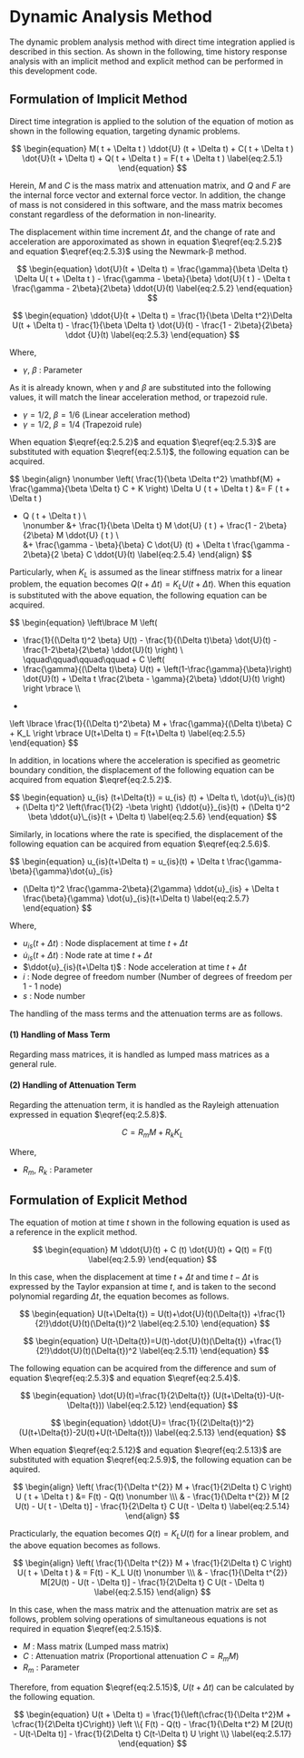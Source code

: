 <script type="text/x-mathjax-config">
MathJax.Hub.Config({
  tex2jax: {
    inlineMath: [['$','$'], ['\\(','\\)']],
    processEscapes: true
  },
  TeX: {
    equationNumbers: {
      autoNumber: "AMS"
    }
  },
  CommonHTML: { matchFontHeight: true },
  displayAlign: "center"
});
</script>
<script src='https://cdnjs.cloudflare.com/ajax/libs/mathjax/2.7.5/MathJax.js?config=TeX-MML-AM_CHTML' async></script>

# Dynamic Analysis Method

The dynamic problem analysis method with direct time integration applied is described in this section. As shown in the following, time history response analysis with an implicit method and explicit method can be performed in this development code.

## Formulation of Implicit Method

Direct time integration is applied to the solution of the equation of motion as shown in the following equation, targeting dynamic problems.

$$
\begin{equation}
M( t + \Delta t ) \ddot{U} (t + \Delta t) + C( t + \Delta t ) \dot{U}(t + \Delta t) + Q( t + \Delta t ) = F( t + \Delta t )
\label{eq:2.5.1}
\end{equation}
$$

Herein, $M$ and $C$ is the mass matrix and attenuation matrix, and $Q$ and $F$ are the internal force vector and external force vector. In addition, the change of mass is not considered in this software, and the mass matrix becomes constant regardless of the deformation in non-linearity.

The displacement within time increment $\Delta t$, and the change of rate and acceleration are apporoximated as shown in equation $\eqref{eq:2.5.2}$ and equation $\eqref{eq:2.5.3}$ using the Newmark-&beta; method.

$$
\begin{equation}
\dot{U}(t + \Delta t) =
\frac{\gamma}{\beta \Delta t} \Delta U( t + \Delta t ) - \frac{\gamma - \beta}{\beta} \dot{U}( t ) - \Delta t \frac{\gamma - 2\beta}{2\beta} \ddot{U}(t)
\label{eq:2.5.2}
\end{equation}
$$

$$
\begin{equation}
\ddot{U}(t + \Delta t) = \frac{1}{\beta \Delta t^2}\Delta U(t + \Delta t) - \frac{1}{\beta \Delta t} \dot{U}(t) - \frac{1 - 2\beta}{2\beta} \ddot {U}(t)
\label{eq:2.5.3}
\end{equation}
$$

Where,

  - $\gamma$, $\beta$ : Parameter

As it is already known, when $\gamma$ and $\beta$ are substituted into the following values, it will match the linear acceleration method, or trapezoid rule.

  - $\gamma=1/2$, $\beta=1/6$ (Linear acceleration method)
  - $\gamma=1/2$, $\beta=1/4$ (Trapezoid rule)

When equation $\eqref{eq:2.5.2}$ and equation $\eqref{eq:2.5.3}$ are substituted with equation $\eqref{eq:2.5.1}$, the following equation can be acquired.

$$
\begin{align}
\nonumber \left( \frac{1}{\beta \Delta t^2} \mathbf{M} + \frac{\gamma}{\beta \Delta t} C + K \right) \Delta U ( t + \Delta t ) &= F ( t + \Delta t )
- Q ( t + \Delta t ) \\\
\nonumber &+ \frac{1}{\beta \Delta t} M \dot{U} ( t )
           + \frac{1 - 2\beta}{2\beta} M \ddot{U} ( t ) \\\
&+ \frac{\gamma - \beta}{\beta} C \dot{U} (t)
           + \Delta t \frac{\gamma - 2\beta}{2 \beta} C \ddot{U}(t)
\label{eq:2.5.4}
\end{align}
$$

Particularly, when $K_L$ is assumed as the linear stiffness matrix for a linear problem, the equation becomes $Q ( t + \Delta t ) = K_L U (t + \Delta t)$. When this equation is substituted with the above equation, the following equation can be acquired.

$$
\begin{equation}
\left\lbrace
M
\left(
 - \frac{1}{(\Delta t)^2 \beta} U(t) - \frac{1}{(\Delta t)\beta} \dot{U}(t) - \frac{1-2\beta}{2\beta} \ddot{U}(t)
\right) \\\
\qquad\qquad\qquad\qquad +
C
\left(
 - \frac{\gamma}{(\Delta t)\beta} U(t) + \left(1-\frac{\gamma}{\beta}\right) \dot{U}(t) + \Delta t \frac{2\beta - \gamma}{2\beta} \ddot{U}(t)
\right)
\right \rbrace \\\
+
\left \lbrace
 \frac{1}{(\Delta t)^2\beta} M + \frac{\gamma}{(\Delta t)\beta} C + K_L
\right \rbrace
U(t+\Delta t)
= F(t+\Delta t)
\label{eq:2.5.5}
\end{equation}
$$

In addition, in locations where the acceleration is specified as geometric boundary condition, the displacement of the following equation can be acquired from equation $\eqref{eq:2.5.2}$.


$$
\begin{equation}
u_{is} (t+\Delta{t}) = u_{is} (t) + \Delta t\, \dot{u}\_{is}(t) + (\Delta t)^2 \left(\frac{1}{2} -\beta \right) {\ddot{u}}_{is}(t) + (\Delta t)^2 \beta \ddot{u}\_{is}(t + \Delta t)
\label{eq:2.5.6}
\end{equation}
$$

Similarly, in locations where the rate is specified, the displacement of the following equation can be acquired from equation $\eqref{eq:2.5.6}$.

$$
\begin{equation}
u\_{is}(t+\Delta t) = u\_{is}(t) + \Delta t \frac{\gamma-\beta}{\gamma}\dot{u}\_{is}
+ (\Delta t)^2 \frac{\gamma-2\beta}{2\gamma} \ddot{u}\_{is} + \Delta t \frac{\beta}{\gamma} \dot{u}\_{is}(t+\Delta t)
\label{eq:2.5.7}
\end{equation}
$$

Where,

  - $u_{is}(t+\Delta t)$ : Node displacement at time $t + \Delta t$
  - $\dot{u}_{is}(t+\Delta t)$ : Node rate at time $t + \Delta t$
  - $\ddot{u}_{is}(t+\Delta t)$ : Node acceleration at time $t + \Delta t$
  - $i$ : Node degree of freedom number (Number of degrees of freedom per 1 - 1 node)
  - $s$ : Node number

The handling of the mass terms and the attenuation terms are as follows.

#### (1) Handling of Mass Term

Regarding mass matrices, it is handled as lumped mass matrices as a general rule.

#### (2) Handling of Attenuation Term

Regarding the attenuation term, it is handled as the Rayleigh attenuation expressed in equation $\eqref{eq:2.5.8}$.

$$
\begin{equation}
C = R_m M + R_k K_L
\label{eq:2.5.8}
\end{equation}
$$

Where,

  - $R_m$, $R_k$ : Parameter

## Formulation of Explicit Method

The equation of motion at time $t$ shown in the following equation is used as a reference in the explicit method.

$$
\begin{equation}
M \ddot{U}(t) + C (t) \dot{U}(t) + Q(t) = F(t)
\label{eq:2.5.9}
\end{equation}
$$

In this case, when the displacement at time $t + \Delta t$ and time $t - \Delta t$ is expressed by the Taylor expansion at time $t$, and is taken to the second polynomial regarding $\Delta t$, the equation becomes as follows.


$$
\begin{equation}
U(t+\Delta{t}) = U(t)+\dot{U}(t)(\Delta{t})
+\frac{1}{2!}\ddot{U}(t)(\Delta{t})^2
\label{eq:2.5.10}
\end{equation}
$$

$$
\begin{equation}
U(t-\Delta{t})=U(t)-\dot{U}(t)(\Delta{t})
+\frac{1}{2!}\ddot{U}(t)(\Delta{t})^2
\label{eq:2.5.11}
\end{equation}
$$

The following equation can be acquired from the difference and sum of equation $\eqref{eq:2.5.3}$ and equation $\eqref{eq:2.5.4}$.

$$
\begin{equation}
\dot{U}(t)=\frac{1}{2\Delta{t}}
(U(t+\Delta{t})-U(t-\Delta{t}))
\label{eq:2.5.12}
\end{equation}
$$

$$
\begin{equation}
\ddot{U}=
\frac{1}{(2\Delta{t})^2}
(U(t+\Delta{t})-2U(t)+U(t-\Delta{t}))
\label{eq:2.5.13}
\end{equation}
$$

When equation $\eqref{eq:2.5.12}$ and equation $\eqref{eq:2.5.13}$ are substituted with equation $\eqref{eq:2.5.9}$, the following equation can be aquired.


$$
\begin{align}
\left( \frac{1}{\Delta t^{2}} M + \frac{1}{2\Delta t} C \right) U ( t + \Delta t ) &=
  F(t) - Q(t) \nonumber \\\
  & - \frac{1}{\Delta t^{2}} M [2 U(t) - U( t - \Delta t)] - \frac{1}{2\Delta t} C U(t - \Delta t)
\label{eq:2.5.14}
\end{align}
$$

Practicularly, the equation becomes $Q(t)=K_L U(t)$ for a linear problem, and the above equation becomes as follows.

$$
\begin{align}
\left( \frac{1}{\Delta t^{2}} M + \frac{1}{2\Delta t} C \right) U( t + \Delta t ) & = F(t) - K_L U(t) \nonumber \\\
  & - \frac{1}{\Delta t^{2}} M[2U(t) - U(t - \Delta t)] - \frac{1}{2\Delta t} C U(t - \Delta t)
\label{eq:2.5.15}
\end{align}
$$

In this case, when the mass matrix and the attenuation matrix are set as follows, problem solving operations of simultaneous equations is not required in equation $\eqref{eq:2.5.15}$.

  - $M$ : Mass matrix (Lumped mass matrix)
  - $C$ : Attenuation matrix (Proportional attenuation $C=R_mM$)
  - $R_m$ : Parameter

Therefore, from equation $\eqref{eq:2.5.15}$, $U(t+\Delta t)$ can be calculated by the following equation.

$$
\begin{equation}
U(t + \Delta t)  =
\frac{1}{\left(\cfrac{1}{\Delta t^2}M + \cfrac{1}{2\Delta t}C\right)}
\left \\{
F(t) - Q(t) - \frac{1}{\Delta t^2} M [2U(t) - U(t-\Delta t)] - \frac{1}{2\Delta t} C(t-\Delta t) U
\right \\}
\label{eq:2.5.17}
\end{equation}
$$


